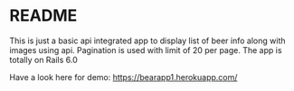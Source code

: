 # README

This is just a basic api integrated app to display list of beer info along with images using api. Pagination is used with limit of 20 per page. The app is totally on Rails 6.0

Have a look here for demo: https://bearapp1.herokuapp.com/
